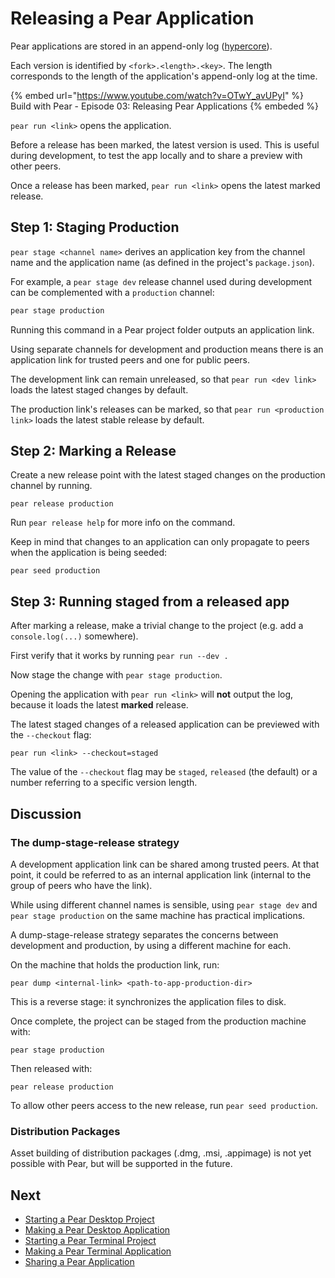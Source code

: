 # Releasing a Pear Application

Pear applications are stored in an append-only log ([hypercore](../building-blocks/hypercore.md)).

Each version is identified by `<fork>.<length>.<key>`. The length corresponds to the length of the application's append-only log at the time.

{% embed url="https://www.youtube.com/watch?v=OTwY_avUPyI" %} Build with Pear - Episode 03: Releasing Pear Applications {% embeded %}

`pear run <link>` opens the application.

Before a release has been marked, the latest version is used. This is useful during development, to test the app locally and to share a preview with other peers.

Once a release has been marked, `pear run <link>` opens the latest marked release.

## Step 1: Staging Production

`pear stage <channel name>` derives an application key from the channel name and the application name (as defined in the project's `package.json`).

For example, a `pear stage dev` release channel used during development can be complemented with a `production` channel:

```sh
pear stage production
```

Running this command in a Pear project folder outputs an application link.

Using separate channels for development and production means there is an application link for trusted peers and one for public peers.

The development link can remain unreleased, so that `pear run <dev link>` loads the latest staged changes by default.

The production link's releases can be marked, so that `pear run <production link>` loads the latest stable release by default.

## Step 2: Marking a Release

Create a new release point with the latest staged changes on the production channel by running.

```
pear release production
```


Run `pear release help` for more info on the command.


Keep in mind that changes to an application can only propagate to peers when the application is being seeded:

```
pear seed production
```

## Step 3: Running staged from a released app

After marking a release, make a trivial change to the project (e.g. add a `console.log(...)` somewhere).

First verify that it works by running `pear run --dev .`

Now stage the change with `pear stage production`.

Opening the application with `pear run <link>` will **not** output the log, because it loads the latest **marked** release.

The latest staged changes of a released application can be previewed with the `--checkout` flag:

```
pear run <link> --checkout=staged
```

The value of the `--checkout` flag may be `staged`, `released` (the default) or a number referring to a specific version length.

## Discussion

### The dump-stage-release strategy

A development application link can be shared among trusted peers. At that point, it could be referred to as an internal application link (internal to the group of peers who have the link).

While using different channel names is sensible, using `pear stage dev` and `pear stage production` on the same machine has practical implications.

A dump-stage-release strategy separates the concerns between development and production, by using a different machine for each.

On the machine that holds the production link, run:

```
pear dump <internal-link> <path-to-app-production-dir>
```

This is a reverse stage: it synchronizes the application files to disk.

Once complete, the project can be staged from the production machine with:

```
pear stage production
```

Then released with:

```
pear release production
```

To allow other peers access to the new release, run `pear seed production`.

### Distribution Packages

Asset building of distribution packages (.dmg, .msi, .appimage) is not yet possible with Pear, but will be supported in the future.

## Next

* [Starting a Pear Desktop Project](./starting-a-pear-desktop-project.md)
* [Making a Pear Desktop Application](./making-a-pear-desktop-app.md)
* [Starting a Pear Terminal Project](./starting-a-pear-terminal-project.md)
* [Making a Pear Terminal Application](./making-a-pear-terminal-app.md)
* [Sharing a Pear Application](./sharing-a-pear-app.md)
